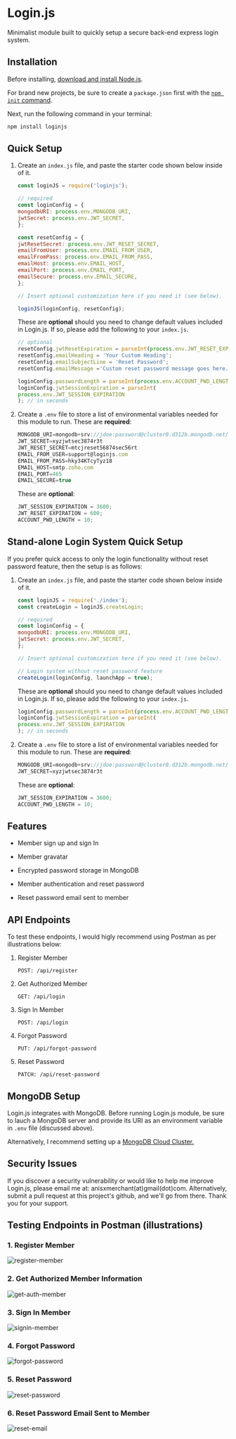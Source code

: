# Login.js

Minimalist module built to quickly setup a secure back-end express login system.

## Installation

Before installing, [download and install Node.js](https://nodejs.org/en/download/).

For brand new projects, be sure to create a `package.json` first with the [`npm init` command](https://docs.npmjs.com/creating-a-package-json-file).

Next, run the following command in your terminal:

```bash
npm install loginjs
```

## Quick Setup

1. Create an `index.js` file, and paste the starter code shown below inside of it.

   ```js
   const loginJS = require('loginjs');

   // required
   const loginConfig = {
   mongodbURI: process.env.MONGODB_URI,
   jwtSecret: process.env.JWT_SECRET,
   };

   const resetConfig = {
   jwtResetSecret: process.env.JWT_RESET_SECRET,
   emailFromUser: process.env.EMAIL_FROM_USER,
   emailFromPass: process.env.EMAIL_FROM_PASS,
   emailHost: process.env.EMAIL_HOST,
   emailPort: process.env.EMAIL_PORT,
   emailSecure: process.env.EMAIL_SECURE,
   };

   // Insert optional customization here if you need it (see below).

   loginJS(loginConfig, resetConfig);
   ```

   These are **optional** should you need to change default values included in Login.js. If so, please add the following to your `index.js`.

   ```js
   // optional
   resetConfig.jwtResetExpiration = parseInt(process.env.JWT_RESET_EXPIRATION); // in seconds
   resetConfig.emailHeading = 'Your Custom Heading';
   resetConfig.emailSubjectLine = 'Reset Password';
   resetConfig.emailMessage ='Custom reset password message goes here. Reset password link will be autogenerated and placed below your message.';

   loginConfig.passwordLength = parseInt(process.env.ACCOUNT_PWD_LENGTH); // positive integer
   loginConfig.jwtSessionExpiration = parseInt(
   process.env.JWT_SESSION_EXPIRATION
   ); // in seconds
   ```

2. Create a `.env` file to store a list of environmental variables needed for this module to run. These are **required**:

   ```js
   MONGODB_URI=mongodb+srv://jdoe:password@cluster0.d312b.mongodb.net/loginjs?retryWrites=true&w=majority
   JWT_SECRET=xyzjwtsec3874r3t
   JWT_RESET_SECRET=mtcjreset56874sec56rt
   EMAIL_FROM_USER=support@loginjs.com
   EMAIL_FROM_PASS=hky34KTcyTyz18
   EMAIL_HOST=smtp.zoho.com
   EMAIL_PORT=465
   EMAIL_SECURE=true
   ```

   These are **optional**:

   ```js
   JWT_SESSION_EXPIRATION = 3600;
   JWT_RESET_EXPIRATION = 600;
   ACCOUNT_PWD_LENGTH = 10;
   ```

## Stand-alone Login System Quick Setup

If you prefer quick access to only the login functionality without reset password feature, then the setup is as follows:

1. Create an `index.js` file, and paste the starter code shown below inside of it.

   ```js
   const loginJS = require('./index');
   const createLogin = loginJS.createLogin;

   // required
   const loginConfig = {
   mongodbURI: process.env.MONGODB_URI,
   jwtSecret: process.env.JWT_SECRET,
   };

   // Insert optional customization here if you need it (see below).

   // Login system without reset password feature
   createLogin(loginConfig, launchApp = true);
   ```

   These are **optional** should you need to change default values included in Login.js. If so, please add the following to your `index.js`.

   ```js
   loginConfig.passwordLength = parseInt(process.env.ACCOUNT_PWD_LENGTH); // positive integer
   loginConfig.jwtSessionExpiration = parseInt(
   process.env.JWT_SESSION_EXPIRATION
   ); // in seconds
   ```

2. Create a `.env` file to store a list of environmental variables needed for this module to run. These are **required**:

   ```js
   MONGODB_URI=mongodb+srv://jdoe:password@cluster0.d312b.mongodb.net/loginjs?retryWrites=true&w=majority
   JWT_SECRET=xyzjwtsec3874r3t
   ```

   These are **optional**:

   ```js
   JWT_SESSION_EXPIRATION = 3600;
   ACCOUNT_PWD_LENGTH = 10;
   ```

## Features

- Member sign up and sign In

- Member gravatar

- Encrypted password storage in MongoDB

- Member authentication and reset password

- Reset password email sent to member

## API Endpoints

To test these endpoints, I would higly recommend using Postman as per illustrations below:

1. Register Member

   ```text
   POST: /api/register
   ```

2. Get Authorized Member

   ```text
   GET: /api/login
   ```

3. Sign In Member

   ```text
   POST: /api/login
   ```

4. Forgot Password

   ```text
   PUT: /api/forgot-password
   ```

5. Reset Password

   ```text
   PATCH: /api/reset-password
   ```

## MongoDB Setup

Login.js integrates with MongoDB. Before running Login.js module, be sure to lauch a MongoDB server and provide its URI as an environment variable in `.env` file (discussed above).

Alternatively, I recommend setting up a [MongoDB Cloud Cluster.](https://www.mongodb.com/cloud)

## Security Issues

If you discover a security vulnerability or would like to help me improve Login.js, please email me at: anisxmerchant(at)gmail(dot)com. Alternatively, submit a pull request at this project's github, and we'll go from there. Thank you for your support.

## Testing Endpoints in Postman (illustrations)

### 1. Register Member

![register-member](https://user-images.githubusercontent.com/5770541/97410926-08860180-18d6-11eb-920e-06bb6631dca6.png)

### 2. Get Authorized Member Information

![get-auth-member](https://user-images.githubusercontent.com/5770541/97410996-16d41d80-18d6-11eb-8c14-b8a7afb0a8a3.png)

### 3. Sign In Member

![signin-member](https://user-images.githubusercontent.com/5770541/97410968-1045a600-18d6-11eb-9e08-ce4f97410f7d.png)

### 4. Forgot Password

![forgot-password](https://user-images.githubusercontent.com/5770541/97411338-82b68600-18d6-11eb-8b80-b4dbc5a446ba.png)

### 5. Reset Password

![reset-password](https://user-images.githubusercontent.com/5770541/97411387-93ff9280-18d6-11eb-8248-718aefc2bfab.png)

### 6. Reset Password Email Sent to Member

![reset-email](https://user-images.githubusercontent.com/5770541/97411343-8518e000-18d6-11eb-81df-00cec595d572.png)
